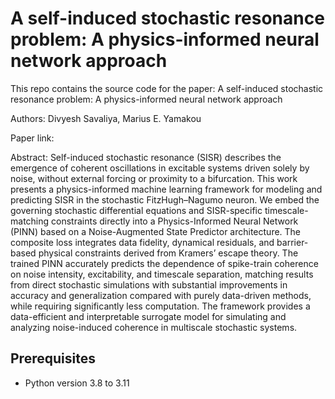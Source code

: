 # A self-induced stochastic resonance problem: A physics-informed neural network approach

This repo contains the source code for the paper: A self-induced stochastic resonance problem: A physics-informed neural network approach

Authors: Divyesh Savaliya, Marius E. Yamakou

Paper link:

Abstract: Self-induced stochastic resonance (SISR) describes the emergence of coherent oscillations in excitable systems driven solely by noise, without external forcing or proximity to a bifurcation. This work presents a physics-informed machine learning framework for modeling and predicting SISR in the stochastic FitzHugh–Nagumo neuron. We embed the governing stochastic differential equations and SISR-specific timescale-matching constraints directly into a Physics-Informed Neural Network (PINN) based on a Noise-Augmented State Predictor architecture. The composite loss integrates data fidelity, dynamical residuals, and barrier-based physical constraints derived from Kramers’ escape theory. 
The trained PINN accurately predicts the dependence of spike-train coherence on noise intensity, excitability, and timescale separation, matching results from direct stochastic simulations with substantial improvements in accuracy and generalization compared with purely data-driven methods, while requiring significantly less computation. The framework provides a data-efficient and interpretable surrogate model for simulating and analyzing noise-induced coherence in multiscale stochastic systems.

## Prerequisites

- Python version 3.8 to 3.11




